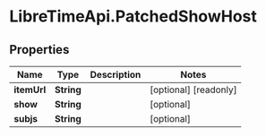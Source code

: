 # LibreTimeApi.PatchedShowHost

## Properties

Name | Type | Description | Notes
------------ | ------------- | ------------- | -------------
**itemUrl** | **String** |  | [optional] [readonly] 
**show** | **String** |  | [optional] 
**subjs** | **String** |  | [optional] 



